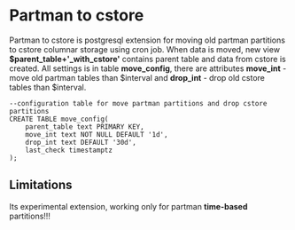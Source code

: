 # Partman to cstore

Partman to cstore is postgresql extension for moving old partman partitions to cstore columnar storage using cron job. When data is moved, new view **$parent_table+'_with_cstore'** contains parent table and data from cstore is created. All settings is in table **move_config**, there are attributes **move_int** - move old partman tables than $interval and **drop_int** - drop old cstore tables than $interval.

```
--configuration table for move partman partitions and drop cstore partitions
CREATE TABLE move_config(
    parent_table text PRIMARY KEY,
    move_int text NOT NULL DEFAULT '1d', 
    drop_int text DEFAULT '30d',
    last_check timestamptz
);
```

## Limitations

Its experimental extension, working only for partman **time-based** partitions!!!